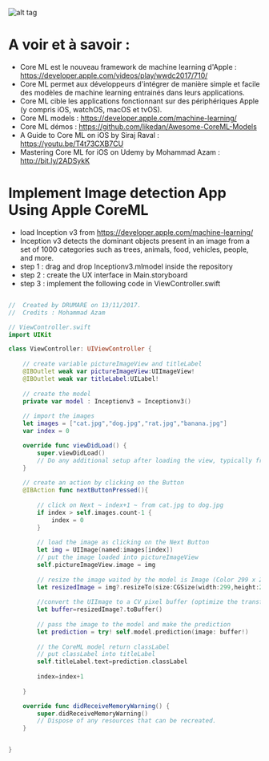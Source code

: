  ![alt tag](https://github.com/MagaliDrumare/Implement-Image-Detection-App-Using-Apple-Core-ML-/blob/master/ImageReco.gif)

# A voir et à savoir : 
* Core ML est le nouveau framework de machine learning d'Apple : https://developer.apple.com/videos/play/wwdc2017/710/
* Core ML permet aux développeurs d'intégrer de manière simple et facile des modèles de machine learning entrainés
  dans leurs applications. 
* Core ML cible les applications fonctionnant sur des périphériques Apple (y compris iOS, watchOS, macOS et tvOS).
* Core ML models : https://developer.apple.com/machine-learning/
* Core ML démos : https://github.com/likedan/Awesome-CoreML-Models
* A Guide to Core ML on iOS by Siraj Raval : https://youtu.be/T4t73CXB7CU
* Mastering Core ML for iOS on Udemy by Mohammad Azam : http://bit.ly/2ADSykK


# Implement Image detection App Using Apple CoreML 
* load Inception v3 from https://developer.apple.com/machine-learning/
*  Inception v3 detects the dominant objects present in an image from a set of 1000 categories such as trees, animals, food, vehicles, people, and more.
* step 1 : drag and drop Inceptionv3.mlmodel inside the repository
* step 2 : create the UX interface in  Main.storyboard
* step 3 : implement the following code in ViewController.swift

```swift

//  Created by DRUMARE on 13/11/2017.
//  Credits : Mohammad Azam

// ViewController.swift
import UIKit

class ViewController: UIViewController {
    
    // create variable pictureImageView and titleLabel
    @IBOutlet weak var pictureImageView:UIImageView!
    @IBOutlet weak var titleLabel:UILabel!
    
    // create the model
    private var model : Inceptionv3 = Inceptionv3()
    
    // import the images
    let images = ["cat.jpg","dog.jpg","rat.jpg","banana.jpg"]
    var index = 0

    override func viewDidLoad() {
        super.viewDidLoad()
        // Do any additional setup after loading the view, typically from a nib.
    }
    
    // create an action by clicking on the Button
    @IBAction func nextButtonPressed(){
        
        // click on Next ~ index+1 ~ from cat.jpg to dog.jpg
        if index > self.images.count-1 {
            index = 0
        }
      
        // load the image as clicking on the Next Button
        let img = UIImage(named:images[index])
        // put the image loaded into pictureImageView
        self.pictureImageView.image = img
        
        // resize the image waited by the model is Image (Color 299 x 299)
        let resizedImage = img?.resizeTo(size:CGSize(width:299,height:299))
        
        //convert the UIImage to a CV pixel buffer (optimize the transfer of the pixel)
        let buffer=resizedImage?.toBuffer()
        
        // pass the image to the model and make the prediction
        let prediction = try! self.model.prediction(image: buffer!)
        
        // the CoreML model return classLabel
        // put classLabel into titleLabel
        self.titleLabel.text=prediction.classLabel
    
        index=index+1
        
    }

    override func didReceiveMemoryWarning() {
        super.didReceiveMemoryWarning()
        // Dispose of any resources that can be recreated.
    }


}
```
